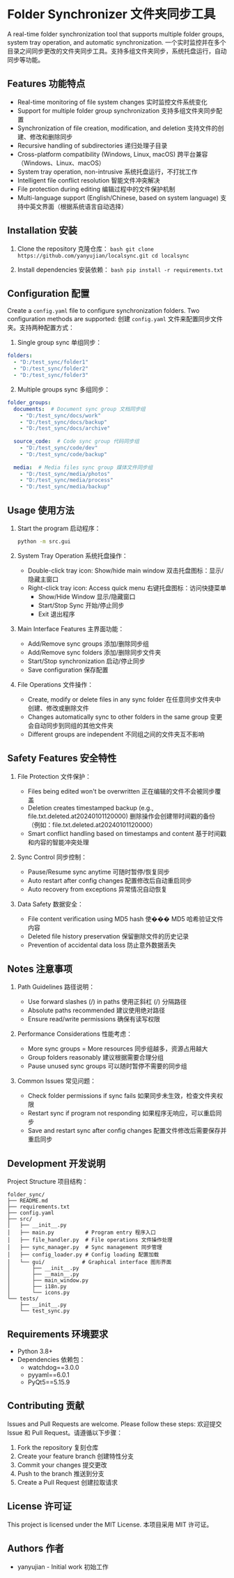 # Folder Synchronizer 文件夹同步工具

A real-time folder synchronization tool that supports multiple folder groups, system tray operation, and automatic synchronization.
一个实时监控并在多个目录之间同步更改的文件夹同步工具。支持多组文件夹同步，系统托盘运行，自动同步等功能。

## Features 功能特点

- Real-time monitoring of file system changes
  实时监控文件系统变化
- Support for multiple folder group synchronization
  支持多组文件夹同步配置
- Synchronization of file creation, modification, and deletion
  支持文件的创建、修改和删除同步
- Recursive handling of subdirectories
  递归处理子目录
- Cross-platform compatibility (Windows, Linux, macOS)
  跨平台兼容（Windows、Linux、macOS）
- System tray operation, non-intrusive
  系统托盘运行，不打扰工作
- Intelligent file conflict resolution
  智能文件冲突解决
- File protection during editing
  编辑过程中的文件保护机制
- Multi-language support (English/Chinese, based on system language)
  支持中英文界面（根据系统语言自动选择）

## Installation 安装

1. Clone the repository 克隆仓库：   ```bash
   git clone https://github.com/yanyujian/localsync.git
   cd localsync   ```

2. Install dependencies 安装依赖：   ```bash
   pip install -r requirements.txt   ```

## Configuration 配置

Create a `config.yaml` file to configure synchronization folders. Two configuration methods are supported:
创建 `config.yaml` 文件来配置同步文件夹。支持两种配置方式：

1. Single group sync 单组同步：

```yaml
folders:
  - "D:/test_sync/folder1"
  - "D:/test_sync/folder2"
  - "D:/test_sync/folder3"
```

2. Multiple groups sync 多组同步：

```yaml
folder_groups:
  documents:  # Document sync group 文档同步组
    - "D:/test_sync/docs/work"
    - "D:/test_sync/docs/backup"
    - "D:/test_sync/docs/archive"
  
  source_code:  # Code sync group 代码同步组
    - "D:/test_sync/code/dev"
    - "D:/test_sync/code/backup"
  
  media:  # Media files sync group 媒体文件同步组
    - "D:/test_sync/media/photos"
    - "D:/test_sync/media/process"
    - "D:/test_sync/media/backup"
```

## Usage 使用方法

1. Start the program 启动程序：
   ```bash
   python -m src.gui
   ```

2. System Tray Operation 系统托盘操作：
   - Double-click tray icon: Show/hide main window
     双击托盘图标：显示/隐藏主窗口
   - Right-click tray icon: Access quick menu
     右键托盘图标：访问快捷菜单
     - Show/Hide Window 显示/隐藏窗口
     - Start/Stop Sync 开始/停止同步
     - Exit 退出程序

3. Main Interface Features 主界面功能：
   - Add/Remove sync groups
     添加/删除同步组
   - Add/Remove sync folders
     添加/删除同步文件夹
   - Start/Stop synchronization
     启动/停止同步
   - Save configuration
     保存配置

4. File Operations 文件操作：
   - Create, modify or delete files in any sync folder
     在任意同步文件夹中创建、修改或删除文件
   - Changes automatically sync to other folders in the same group
     变更会自动同步到同组的其他文件夹
   - Different groups are independent
     不同组之间的文件夹互不影响

## Safety Features 安全特性

1. File Protection 文件保护：
   - Files being edited won't be overwritten
     正在编辑的文件不会被同步覆盖
   - Deletion creates timestamped backup (e.g., file.txt.deleted.at20240101120000)
     删除操作会创建带时间戳的备份（例如：file.txt.deleted.at20240101120000）
   - Smart conflict handling based on timestamps and content
     基于时间戳和内容的智能冲突处理

2. Sync Control 同步控制：
   - Pause/Resume sync anytime
     可随时暂停/恢复同步
   - Auto restart after config changes
     配置修改后自动重启同步
   - Auto recovery from exceptions
     异常情况自动恢复

3. Data Safety 数据安全：
   - File content verification using MD5 hash
     使��� MD5 哈希验证文件内容
   - Deleted file history preservation
     保留删除文件的历史记录
   - Prevention of accidental data loss
     防止意外数据丢失

## Notes 注意事项

1. Path Guidelines 路径说明：
   - Use forward slashes (/) in paths
     使用正斜杠 (/) 分隔路径
   - Absolute paths recommended
     建议使用绝对路径
   - Ensure read/write permissions
     确保有读写权限

2. Performance Considerations 性能考虑：
   - More sync groups = More resources
     同步组越多，资源占用越大
   - Group folders reasonably
     建议根据需要合理分组
   - Pause unused sync groups
     可以随时暂停不需要的同步组

3. Common Issues 常见问题：
   - Check folder permissions if sync fails
     如果同步未生效，检查文件夹权限
   - Restart sync if program not responding
     如果程序无响应，可以重启同步
   - Save and restart sync after config changes
     配置文件修改后需要保存并重启同步

## Development 开发说明

Project Structure 项目结构：
```
folder_sync/
├── README.md
├── requirements.txt
├── config.yaml
├── src/
│   ├── __init__.py
│   ├── main.py          # Program entry 程序入口
│   ├── file_handler.py  # File operations 文件操作处理
│   ├── sync_manager.py  # Sync management 同步管理
│   ├── config_loader.py # Config loading 配置加载
│   └── gui/            # Graphical interface 图形界面
│       ├── __init__.py
│       ├── __main__.py
│       ├── main_window.py
│       ├── i18n.py
│       └── icons.py
└── tests/
    ├── __init__.py
    └── test_sync.py
```

## Requirements 环境要求

- Python 3.8+
- Dependencies 依赖包：
  - watchdog==3.0.0
  - pyyaml==6.0.1
  - PyQt5==5.15.9

## Contributing 贡献

Issues and Pull Requests are welcome. Please follow these steps:
欢迎提交 Issue 和 Pull Request。请遵循以下步骤：

1. Fork the repository 复刻仓库
2. Create your feature branch 创建特性分支
3. Commit your changes 提交更改
4. Push to the branch 推送到分支
5. Create a Pull Request 创建拉取请求

## License 许可证

This project is licensed under the MIT License.
本项目采用 MIT 许可证。

## Authors 作者

- yanyujian - Initial work 初始工作


